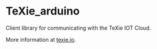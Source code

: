 # TeXie_arduino

Client library for communicating with the TeXie IOT Cloud.

More information at [texie.io](https://texie.io/).